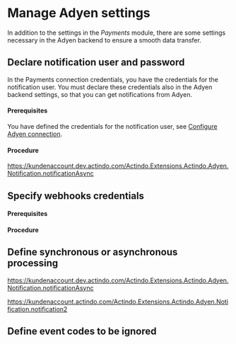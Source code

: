 # Manage Adyen settings

In addition to the settings in the *Payments* module, there are some settings necessary in the Adyen backend to ensure a smooth data transfer.



## Declare notification user and password

In the Payments connection credentials, you have the credentials for the notification user. You must declare these credentials also in the Adyen backend settings, so that you can get notifications from Adyen.


#### Prerequisites

You have defined the credentials for the notification user, see [Configure Adyen connection](./01_ManageAdyenConnection.md).

#### Procedure


https://kundenaccount.dev.actindo.com/Actindo.Extensions.Actindo.Adyen.Notification.notificationAsync


## Specify webhooks credentials

#### Prerequisites


#### Procedure



## Define synchronous or asynchronous processing

https://kundenaccount.dev.actindo.com/Actindo.Extensions.Actindo.Adyen.Notification.notificationAsync

https://kundenaccount.actindo.com/Actindo.Extensions.Actindo.Adyen.Notification.notification2


## Define event codes to be ignored

